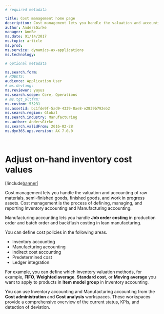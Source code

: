 ```yaml
---
# required metadata

title: Cost management home page
description: Cost management lets you handle the valuation and accounting of raw materials, semi-finished goods, finished goods, and work in progress assets. 
author: AndersGirke
manager: AnnBe
ms.date: 01/14/2017
ms.topic: article
ms.prod:
ms.service: dynamics-ax-applications
ms.technology:

# optional metadata

ms.search.form: 
# ROBOTS:
audience: Application User
# ms.devlang: 
ms.reviewer: yuyus
ms.search.scope: Core, Operations
# ms.tgt_pltfrm:
ms.custom: 53231
ms.assetid: bc1fde9f-5ad9-4339-8ae8-e2839b792eb2
ms.search.region: Global
ms.search.industry: Manufacturing
ms.author: AndersGirke
ms.search.validFrom: 2016-02-28
ms.dyn365.ops.version: AX 7.0.0

---
```


# Adjust on-hand inventory cost values

[!include[banner](../includes/banner.md)]

Cost management lets you handle the valuation and accounting of raw materials, semi-finished goods, finished goods, and work in progress assets. Cost management is the process of defining, managing, and reporting Inventory accounting and Manufacturing accounting.

Manufacturing accounting lets you handle **Job order costing** in production order and batch order and backflush costing in lean manufacturing.

You can define cost policies in the following areas. 
-	 Inventory accounting
-  Manufacturing accounting
-  Indirect cost accounting
-  Predetermined cost
-  Ledger integration

For example, you can define which inventory valuation methods, for example, **FIFO**, **Weighted average**, **Standard cost**, or **Moving average** you want to apply to products in **Item model group** in Inventory accounting.

You can use Inventory accounting and Manufacturing accounting from the **Cost administration** and **Cost analysis** workspaces. These workspaces provide a comprehensive overview of the current status, KPIs, and detection of deviation. 


